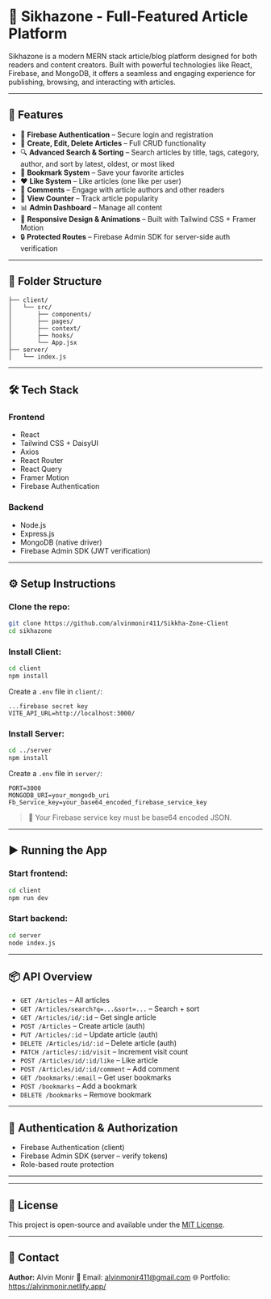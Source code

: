 # 📰 Sikhazone - Full-Featured Article Platform

Sikhazone is a modern MERN stack article/blog platform designed for both readers and content creators. Built with powerful technologies like React, Firebase, and MongoDB, it offers a seamless and engaging experience for publishing, browsing, and interacting with articles.

---

## 🚀 Features

- 🔐 **Firebase Authentication** – Secure login and registration
- 📝 **Create, Edit, Delete Articles** – Full CRUD functionality
- 🔍 **Advanced Search & Sorting** – Search articles by title, tags, category, author, and sort by latest, oldest, or most liked
- 📌 **Bookmark System** – Save your favorite articles
- ❤️ **Like System** – Like articles (one like per user)
- 💬 **Comments** – Engage with article authors and other readers
- 👀 **View Counter** – Track article popularity
- 📊 **Admin Dashboard** – Manage all content
- 🧠 **Responsive Design & Animations** – Built with Tailwind CSS + Framer Motion
- 🔒 **Protected Routes** – Firebase Admin SDK for server-side auth verification

---



## 📁 Folder Structure

```
├── client/
│   └── src/
│       ├── components/
│       ├── pages/
│       ├── context/
│       ├── hooks/
│       └── App.jsx
├── server/
│   └── index.js
```

---

## 🛠️ Tech Stack

### Frontend

- React
- Tailwind CSS + DaisyUI
- Axios
- React Router
- React Query
- Framer Motion
- Firebase Authentication

### Backend

- Node.js
- Express.js
- MongoDB (native driver)
- Firebase Admin SDK (JWT verification)

---

## ⚙️ Setup Instructions

### Clone the repo:

```bash
git clone https://github.com/alvinmonir411/Sikkha-Zone-Client
cd sikhazone
```

### Install Client:

```bash
cd client
npm install
```

Create a `.env` file in `client/`:

```env
...firebase secret key
VITE_API_URL=http://localhost:3000/
```

### Install Server:

```bash
cd ../server
npm install
```

Create a `.env` file in `server/`:

```env
PORT=3000
MONGODB_URI=your_mongodb_uri
Fb_Service_key=your_base64_encoded_firebase_service_key
```

> 📌 Your Firebase service key must be base64 encoded JSON.

---

## ▶️ Running the App

### Start frontend:

```bash
cd client
npm run dev
```

### Start backend:

```bash
cd server
node index.js
```

---

## 📦 API Overview

- `GET /Articles` – All articles
- `GET /Articles/search?q=...&sort=...` – Search + sort
- `GET /Articles/id/:id` – Get single article
- `POST /Articles` – Create article (auth)
- `PUT /Articles/:id` – Update article (auth)
- `DELETE /Articles/id/:id` – Delete article (auth)
- `PATCH /articles/:id/visit` – Increment visit count
- `POST /Articles/id/:id/like` – Like article
- `POST /Articles/id/:id/comment` – Add comment
- `GET /bookmarks/:email` – Get user bookmarks
- `POST /bookmarks` – Add a bookmark
- `DELETE /bookmarks` – Remove bookmark

---

## 🔐 Authentication & Authorization

- Firebase Authentication (client)
- Firebase Admin SDK (server – verify tokens)
- Role-based route protection

---



---

## 📝 License

This project is open-source and available under the [MIT License](LICENSE).

---

## 📢 Contact

**Author:** Alvin Monir
📧 Email: [alvinmonir411@gmail.com](mailto:alvinmonir411@gmail.com)
🌐 Portfolio: https://alvinmonir.netlify.app/
